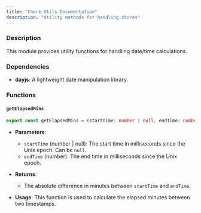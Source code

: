 ```yaml
---
title: "Chore Utils Documentation"
description: "Utility methods for handling chores"
---
```


### Description

This module provides utility functions for handling date/time calculations.

### Dependencies

- **dayjs**: A lightweight date manipulation library.

### Functions

#### `getElapsedMins`

```typescript
export const getElapsedMins = (startTime: number | null, endTime: number) => {
```

- **Parameters**:

  - `startTime` (number | null): The start time in milliseconds since the Unix epoch. Can be `null`.
  - `endTime` (number): The end time in milliseconds since the Unix epoch.

- **Returns**:

  - The absolute difference in minutes between `startTime` and `endTime`.

- **Usage**: This function is used to calculate the elapsed minutes between two timestamps.
